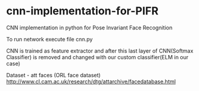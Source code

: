# cnn-implementation-for-PIFR
CNN implementation in python for Pose Invariant Face Recognition

To run network execute file cnn.py

CNN is trained as feature extractor and after this last layer of CNN(Softmax Classifier) is removed and changed with our custom classifier(ELM in our case)

Dataset - att faces (ORL face dataset)
http://www.cl.cam.ac.uk/research/dtg/attarchive/facedatabase.html

